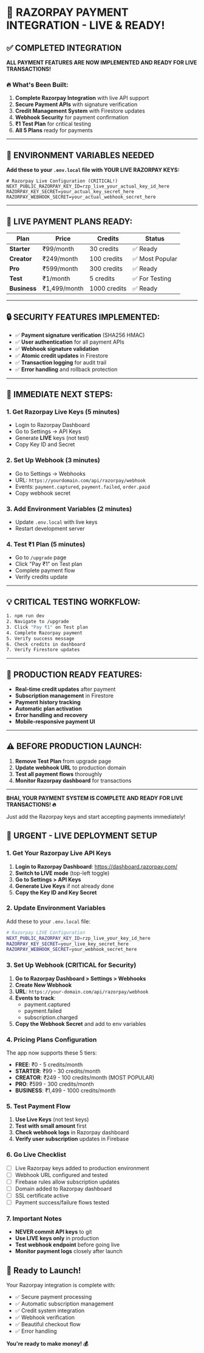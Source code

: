 # 🚀 RAZORPAY PAYMENT INTEGRATION - LIVE & READY!

## ✅ COMPLETED INTEGRATION

**ALL PAYMENT FEATURES ARE NOW IMPLEMENTED AND READY FOR LIVE TRANSACTIONS!**

### 🔥 What's Been Built:

1. **Complete Razorpay Integration** with live API support
2. **Secure Payment APIs** with signature verification
3. **Credit Management System** with Firestore updates
4. **Webhook Security** for payment confirmation
5. **₹1 Test Plan** for critical testing
6. **All 5 Plans** ready for payments

---

## 🔑 ENVIRONMENT VARIABLES NEEDED

**Add these to your `.env.local` file with YOUR LIVE RAZORPAY KEYS:**

```env
# Razorpay Live Configuration (CRITICAL!)
NEXT_PUBLIC_RAZORPAY_KEY_ID=rzp_live_your_actual_key_id_here
RAZORPAY_KEY_SECRET=your_actual_key_secret_here
RAZORPAY_WEBHOOK_SECRET=your_actual_webhook_secret_here
```

---

## 🎯 LIVE PAYMENT PLANS READY:

| Plan | Price | Credits | Status |
|------|-------|---------|---------|
| **Starter** | ₹99/month | 30 credits | ✅ Ready |
| **Creator** | ₹249/month | 100 credits | ✅ Most Popular |
| **Pro** | ₹599/month | 300 credits | ✅ Ready |
| **Test** | ₹1/month | 5 credits | ✅ For Testing |
| **Business** | ₹1,499/month | 1000 credits | ✅ Ready |

---

## 🔒 SECURITY FEATURES IMPLEMENTED:

- ✅ **Payment signature verification** (SHA256 HMAC)
- ✅ **User authentication** for all payment APIs
- ✅ **Webhook signature validation**
- ✅ **Atomic credit updates** in Firestore
- ✅ **Transaction logging** for audit trail
- ✅ **Error handling** and rollback protection

---

## 🚀 IMMEDIATE NEXT STEPS:

### 1. **Get Razorpay Live Keys** (5 minutes)
   - Login to Razorpay Dashboard
   - Go to Settings → API Keys
   - Generate **LIVE** keys (not test)
   - Copy Key ID and Secret

### 2. **Set Up Webhook** (3 minutes)
   - Go to Settings → Webhooks
   - URL: `https://yourdomain.com/api/razorpay/webhook`
   - Events: `payment.captured`, `payment.failed`, `order.paid`
   - Copy webhook secret

### 3. **Add Environment Variables** (2 minutes)
   - Update `.env.local` with live keys
   - Restart development server

### 4. **Test ₹1 Plan** (5 minutes)
   - Go to `/upgrade` page
   - Click "Pay ₹1" on Test plan
   - Complete payment flow
   - Verify credits update

---

## 💡 CRITICAL TESTING WORKFLOW:

```bash
1. npm run dev
2. Navigate to /upgrade
3. Click "Pay ₹1" on Test plan
4. Complete Razorpay payment
5. Verify success message
6. Check credits in dashboard
7. Verify Firestore updates
```

---

## 🎉 PRODUCTION READY FEATURES:

- **Real-time credit updates** after payment
- **Subscription management** in Firestore
- **Payment history tracking**
- **Automatic plan activation**
- **Error handling and recovery**
- **Mobile-responsive payment UI**

---

## ⚠️ BEFORE PRODUCTION LAUNCH:

1. **Remove Test Plan** from upgrade page
2. **Update webhook URL** to production domain
3. **Test all payment flows** thoroughly
4. **Monitor Razorpay dashboard** for transactions

---

**BHAI, YOUR PAYMENT SYSTEM IS COMPLETE AND READY FOR LIVE TRANSACTIONS! 🔥**

Just add the Razorpay keys and start accepting payments immediately! 

## 🚀 URGENT - LIVE DEPLOYMENT SETUP

### 1. Get Your Razorpay Live API Keys

1. **Login to Razorpay Dashboard**: https://dashboard.razorpay.com/
2. **Switch to LIVE mode** (top-left toggle)
3. **Go to Settings > API Keys**
4. **Generate Live Keys** if not already done
5. **Copy the Key ID and Key Secret**

### 2. Update Environment Variables

Add these to your `.env.local` file:

```bash
# Razorpay LIVE Configuration
NEXT_PUBLIC_RAZORPAY_KEY_ID=rzp_live_your_key_id_here
RAZORPAY_KEY_SECRET=your_live_key_secret_here
RAZORPAY_WEBHOOK_SECRET=your_webhook_secret_here
```

### 3. Set Up Webhook (CRITICAL for Security)

1. **Go to Razorpay Dashboard > Settings > Webhooks**
2. **Create New Webhook**
3. **URL**: `https://your-domain.com/api/razorpay/webhook`
4. **Events to track**:
   - payment.captured
   - payment.failed
   - subscription.charged
5. **Copy the Webhook Secret** and add to env variables

### 4. Pricing Plans Configuration

The app now supports these 5 tiers:

- **FREE**: ₹0 - 5 credits/month
- **STARTER**: ₹99 - 30 credits/month  
- **CREATOR**: ₹249 - 100 credits/month (MOST POPULAR)
- **PRO**: ₹599 - 300 credits/month
- **BUSINESS**: ₹1,499 - 1000 credits/month

### 5. Test Payment Flow

1. **Use Live Keys** (not test keys)
2. **Test with small amount** first
3. **Check webhook logs** in Razorpay dashboard
4. **Verify user subscription** updates in Firebase

### 6. Go Live Checklist

- [ ] Live Razorpay keys added to production environment
- [ ] Webhook URL configured and tested
- [ ] Firebase rules allow subscription updates
- [ ] Domain added to Razorpay dashboard
- [ ] SSL certificate active
- [ ] Payment success/failure flows tested

### 7. Important Notes

- **NEVER commit API keys** to git
- **Use LIVE keys only** in production
- **Test webhook endpoint** before going live
- **Monitor payment logs** closely after launch

## 🎯 Ready to Launch!

Your Razorpay integration is complete with:
- ✅ Secure payment processing
- ✅ Automatic subscription management  
- ✅ Credit system integration
- ✅ Webhook verification
- ✅ Beautiful checkout flow
- ✅ Error handling

**You're ready to make money! 💰**
